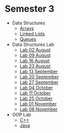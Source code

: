 # Semester 3

- Data Structures
  - [Arrays](./Data%20Structures/01%20Arrays)
  - [Linked Lists](./Data%20Structures/02%20Linked%20Lists)
  - [Queues](./Data%20Structures/03%20Queues)
- Data Structures Lab
  - [Lab 02 August](./Data%20Structures%20Lab/01%20Lab%2002%20Aug)
  - [Lab 09 August](./Data%20Structures%20Lab/02%20Lab%2009%20Aug)
  - [Lab 16 August](./Data%20Structures%20Lab/03%20Lab%2016%20Aug)
  - [Lab 23 August](./Data%20Structures%20Lab/04%20Lab%2023%20Aug)
  - [Lab 13 September](./Data%20Structures%20Lab/05%20Lab%2013%20Sep)
  - [Lab 20 September](./Data%20Structures%20Lab/06%20Lab%2020%20Sep)
  - [Lab 27 September](./Data%20Structures%20Lab/07%20Lab%2027%20Sep)
  - [Lab 04 October](./Data%20Structures%20Lab/08%20Lab%2004%20Oct)
  - [Lab 11 October](./Data%20Structures%20Lab/09%20Lab%2011%20Oct)
  - [Lab 25 October](./Data%20Structures%20Lab/10%20Lab%2025%20Oct)
  - [Lab 01 November](./Data%20Structures%20Lab/11%20Lab%2001%20Nov)
  - [Lab 08 November](./Data%20Structures%20Lab/12%20Lab%2008%20Nov)
- OOP Lab
  - [C++](./OOP%20Lab/CPP)
  - [Java](./OOP%20Lab/Java)
